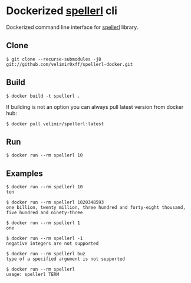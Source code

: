Dockerized [spellerl](https://github.com/velimir0xff/spellerl) cli
=====

Dockerized command line interface for [spellerl](https://github.com/velimir0xff/spellerl) library.

Clone
-----

    $ git clone --recurse-submodules -j8 git://github.com/velimir0xff/spellerl-docker.git

Build
-----

    $ docker build -t spellerl .

If building is not an option you can always pull latest version from docker hub:

    $ docker pull velimir/spellerl:latest

Run
---

    $ docker run --rm spellerl 10


Examples
--------

    $ docker run --rm spellerl 10
    ten

    $ docker run --rm spellerl 1020348593
    one billion, twenty million, three hundred and forty-eight thousand, five hundred and ninety-three

    $ docker run --rm spellerl 1
    one

    $ docker run --rm spellerl -1
    negative integers are not supported

    $ docker run --rm spellerl buz
    type of a specified argument is not supported

    $ docker run --rm spellerl
    usage: spellerl TERM
